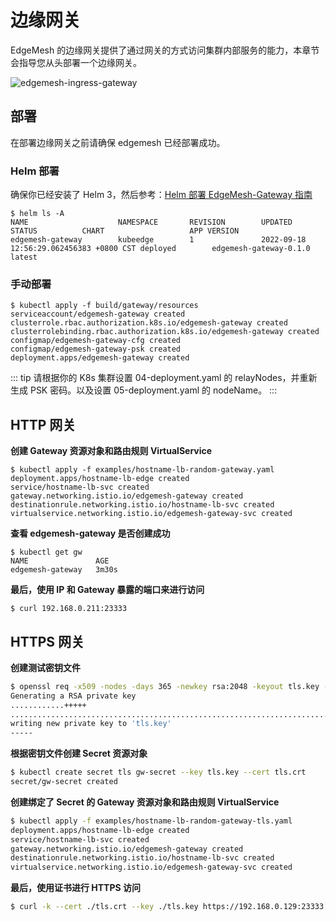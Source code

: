# 边缘网关

EdgeMesh 的边缘网关提供了通过网关的方式访问集群内部服务的能力，本章节会指导您从头部署一个边缘网关。

![edgemesh-ingress-gateway](/images/guide/em-ig.png)

## 部署

在部署边缘网关之前请确保 edgemesh 已经部署成功。

### Helm 部署

确保你已经安装了 Helm 3，然后参考：[Helm 部署 EdgeMesh-Gateway 指南](https://github.com/kubeedge/edgemesh/blob/main/build/helm/edgemesh-gateway/README.md)

```shell
$ helm ls -A
NAME                    NAMESPACE       REVISION        UPDATED                                 STATUS          CHART                   APP VERSION
edgemesh-gateway        kubeedge        1               2022-09-18 12:56:29.062456383 +0800 CST deployed        edgemesh-gateway-0.1.0  latest
```

### 手动部署

```shell
$ kubectl apply -f build/gateway/resources
serviceaccount/edgemesh-gateway created
clusterrole.rbac.authorization.k8s.io/edgemesh-gateway created
clusterrolebinding.rbac.authorization.k8s.io/edgemesh-gateway created
configmap/edgemesh-gateway-cfg created
configmap/edgemesh-gateway-psk created
deployment.apps/edgemesh-gateway created
```

::: tip
请根据你的 K8s 集群设置 04-deployment.yaml 的 relayNodes，并重新生成 PSK 密码。以及设置 05-deployment.yaml 的 nodeName。
:::

## HTTP 网关

**创建 Gateway 资源对象和路由规则 VirtualService**

```shell
$ kubectl apply -f examples/hostname-lb-random-gateway.yaml
deployment.apps/hostname-lb-edge created
service/hostname-lb-svc created
gateway.networking.istio.io/edgemesh-gateway created
destinationrule.networking.istio.io/hostname-lb-svc created
virtualservice.networking.istio.io/edgemesh-gateway-svc created
```

**查看 edgemesh-gateway 是否创建成功**

```shell
$ kubectl get gw
NAME               AGE
edgemesh-gateway   3m30s
```

**最后，使用 IP 和 Gateway 暴露的端口来进行访问**

```shell
$ curl 192.168.0.211:23333
```

## HTTPS 网关

**创建测试密钥文件**

```bash
$ openssl req -x509 -nodes -days 365 -newkey rsa:2048 -keyout tls.key -out tls.crt -subj "/CN=kubeedge.io"
Generating a RSA private key
............+++++
.......................................................................................+++++
writing new private key to 'tls.key'
-----
```

**根据密钥文件创建 Secret 资源对象**

```bash
$ kubectl create secret tls gw-secret --key tls.key --cert tls.crt
secret/gw-secret created
```

**创建绑定了 Secret 的 Gateway 资源对象和路由规则 VirtualService**

```bash
$ kubectl apply -f examples/hostname-lb-random-gateway-tls.yaml
deployment.apps/hostname-lb-edge created
service/hostname-lb-svc created
gateway.networking.istio.io/edgemesh-gateway created
destinationrule.networking.istio.io/hostname-lb-svc created
virtualservice.networking.istio.io/edgemesh-gateway-svc created
```

**最后，使用证书进行 HTTPS 访问**

```bash
$ curl -k --cert ./tls.crt --key ./tls.key https://192.168.0.129:23333
```
